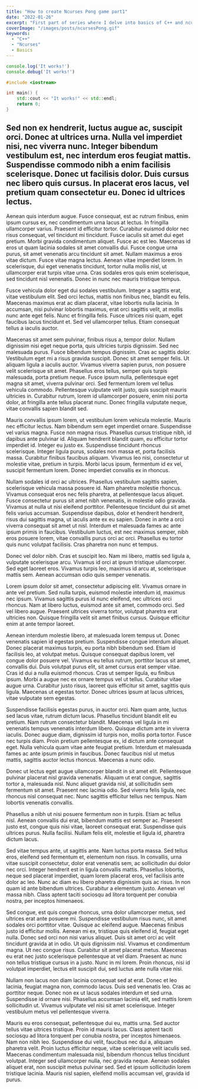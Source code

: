 ```yaml
---
title: "How to create Ncurses Pong game part1"
date: "2022-01-26"
excerpt: "First part of series where I delve into basics of C++ and ncurses library while creating a simple pong game. First part focuses on setting up environment and installing of library. Learn by doing approach."
coverImage: "/images/posts/ncursesPong.gif"
keywords:
  - "C++"
  - "Ncurses"
  - Basics
---
```

~~~js
console.log('It works!')
console.debug('It works!')
~~~

~~~cpp
#include <iostream>

int main() {
    std::cout << "It works!" << std::endl;
    return 0;
}
~~~

## Sed non ex hendrerit, luctus augue ac, suscipit orci. Donec at ultrices urna. Nulla vel imperdiet nisi, nec viverra nunc. Integer bibendum vestibulum est, nec interdum eros feugiat mattis. Suspendisse commodo nibh a enim facilisis scelerisque. Donec ut facilisis dolor. Duis cursus nec libero quis cursus. In placerat eros lacus, vel pretium quam consectetur eu. Donec id ultrices lectus.

Aenean quis interdum augue. Fusce consequat, est ac rutrum finibus, enim ipsum cursus ex, nec condimentum urna lacus at lectus. In fringilla ullamcorper varius. Praesent id efficitur tortor. Curabitur euismod dolor nec risus consequat, vel tincidunt mi tincidunt. Fusce iaculis sit amet dui eget pretium. Morbi gravida condimentum aliquet. Fusce ac est leo. Maecenas id eros ut quam lacinia sodales sit amet convallis dui. Fusce congue urna purus, sit amet venenatis arcu tincidunt sit amet. Nullam maximus a eros vitae dictum. Fusce vitae magna lectus. Aenean vitae imperdiet lorem. In scelerisque, dui eget venenatis tincidunt, tortor nulla mollis nisl, ut ullamcorper erat turpis vitae urna. Cras sodales eros quis enim scelerisque, sed tincidunt nisl venenatis. Donec in nunc nec mauris tristique tempus.

Fusce vehicula dolor eget dui sodales vestibulum. Integer a sagittis erat, vitae vestibulum elit. Sed orci lectus, mattis non finibus nec, blandit eu felis. Maecenas maximus erat ac diam placerat, vitae lobortis nulla lacinia. In accumsan, nisi pulvinar lobortis maximus, erat orci sagittis velit, at mollis nunc ante eget felis. Nunc et fringilla felis. Fusce ultrices nisi quam, eget faucibus lacus tincidunt et. Sed vel ullamcorper tellus. Etiam consequat tellus a iaculis auctor.

Maecenas sit amet sem pulvinar, finibus risus a, tempor dolor. Nullam dignissim nisi eget neque porta, quis ultricies turpis dignissim. Sed nec malesuada purus. Fusce bibendum tempus dignissim. Cras ac sagittis dolor. Vestibulum eget mi a risus gravida suscipit. Donec sit amet semper felis. Ut aliquam ligula a iaculis auctor. Vivamus viverra sapien purus, non posuere velit scelerisque sit amet. Phasellus eros tellus, semper quis turpis malesuada, porta pretium neque. Fusce ipsum nulla, pellentesque eget magna sit amet, viverra pulvinar orci. Sed fermentum lorem vel tellus vehicula commodo. Pellentesque vulputate velit justo, quis suscipit mauris ultricies in. Curabitur rutrum, lorem id ullamcorper posuere, enim nisi porta dolor, at fringilla ante tellus placerat nunc. Donec fringilla vulputate neque, vitae convallis sapien blandit sed.

Mauris convallis ipsum lorem, ut vestibulum lorem vehicula molestie. Mauris nec efficitur lectus. Nam bibendum sem eget imperdiet ornare. Suspendisse vel varius magna. Fusce non magna risus. Phasellus cursus tristique nibh, id dapibus ante pulvinar id. Aliquam hendrerit blandit quam, eu efficitur tortor imperdiet id. Integer eu justo ex. Suspendisse tincidunt rhoncus scelerisque. Integer ligula purus, sodales non massa et, porta facilisis massa. Curabitur finibus faucibus aliquam. Vivamus leo nisi, consectetur ut molestie vitae, pretium in turpis. Morbi lacus ipsum, fermentum id ex vel, suscipit fermentum lorem. Donec imperdiet convallis ex in rhoncus.

Nullam sodales id orci ac ultrices. Phasellus vestibulum sagittis sapien, scelerisque vehicula massa posuere id. Nam pharetra molestie rhoncus. Vivamus consequat eros nec felis pharetra, at pellentesque lacus aliquet. Fusce consectetur purus sit amet nibh venenatis, in molestie odio gravida. Vivamus at nulla ut nisi eleifend porttitor. Pellentesque tincidunt dui sit amet felis varius accumsan. Suspendisse dapibus, dolor et hendrerit hendrerit, risus dui sagittis magna, ut iaculis ante ex eu sapien. Donec in ante a orci viverra consequat sit amet ut nisl. Interdum et malesuada fames ac ante ipsum primis in faucibus. Vestibulum luctus, est nec maximus semper, nibh eros posuere lorem, vitae convallis purus orci ac orci. Phasellus eu tortor quis nunc volutpat facilisis. Cras pharetra non nunc et tempus.

Donec vel dolor nibh. Cras et suscipit leo. Nam mi libero, mattis sed ligula a, vulputate scelerisque arcu. Vivamus id orci at ipsum tristique ullamcorper. Sed eget laoreet eros. Vivamus turpis leo, maximus id arcu at, scelerisque mattis sem. Aenean accumsan odio quis semper venenatis.

Lorem ipsum dolor sit amet, consectetur adipiscing elit. Vivamus ornare in ante vel pretium. Sed nulla turpis, euismod molestie interdum id, maximus nec ipsum. Vivamus sagittis purus id nunc eleifend, nec ultrices orci rhoncus. Nam at libero luctus, euismod ante sit amet, commodo orci. Sed vel libero augue. Praesent ultrices viverra tortor, volutpat pharetra erat ultricies non. Quisque fringilla velit sit amet finibus cursus. Quisque efficitur enim at ante tempor laoreet.

Aenean interdum molestie libero, at malesuada lorem tempus ut. Donec venenatis sapien id egestas pretium. Suspendisse congue interdum aliquet. Donec placerat maximus turpis, eu porta nibh bibendum sed. Etiam id facilisis leo, at volutpat metus. Quisque consequat dapibus lorem, vel congue dolor posuere vel. Vivamus eu tellus rutrum, porttitor lacus sit amet, convallis dui. Duis volutpat purus elit, sit amet cursus erat semper vitae. Cras id dui a nulla euismod rhoncus. Cras ut semper ligula, eu finibus ipsum. Morbi a augue nec ex ornare tempus vel ut tellus. Curabitur vitae augue urna. Curabitur justo risus, laoreet quis efficitur sit amet, sagittis quis ligula. Maecenas ut egestas tortor. Donec ultrices ipsum at lacus ultrices, vitae vulputate sem egestas.

Suspendisse facilisis egestas purus, in auctor orci. Nam quam ante, luctus sed lacus vitae, rutrum dictum lacus. Phasellus tincidunt blandit elit eu pretium. Nam rutrum consectetur blandit. Maecenas vel ligula in mi venenatis tempus venenatis interdum libero. Quisque dictum ante in viverra iaculis. Donec augue diam, dignissim id turpis non, mollis porta tortor. Fusce nec turpis diam. Proin pretium pellentesque ex, id dictum ante consequat eget. Nulla vehicula quam vitae ante feugiat pretium. Interdum et malesuada fames ac ante ipsum primis in faucibus. Donec faucibus nisl ut metus mattis, sagittis auctor lectus rhoncus. Maecenas a nunc odio.

Donec ut lectus eget augue ullamcorper blandit in sit amet elit. Pellentesque pulvinar placerat nisl gravida venenatis. Aliquam ut erat congue, sagittis tortor a, malesuada nisl. Nunc aliquet gravida nisl, at sollicitudin sem fermentum sit amet. Praesent nec lacinia odio. Sed viverra felis ligula, nec rhoncus nisl consequat nec. Nunc sagittis efficitur tellus nec tempus. Nam lobortis venenatis convallis.

Phasellus a nibh ut nisi posuere fermentum non in turpis. Etiam ac tellus nisl. Aenean convallis dui erat, bibendum mattis est semper ac. Praesent justo est, congue quis nisi vitae, laoreet consequat erat. Suspendisse quis ultrices purus. Nulla facilisi. Nullam felis elit, molestie et ligula id, pharetra dictum lacus.

Sed vitae tempus ante, ut sagittis ante. Nam luctus porta massa. Sed tellus eros, eleifend sed fermentum et, elementum non risus. In convallis, urna vitae suscipit consectetur, dolor erat venenatis sem, ac sollicitudin dui dolor nec orci. Integer hendrerit est in ligula convallis mattis. Phasellus lobortis, neque sed placerat imperdiet, quam lorem placerat eros, vel facilisis ante dolor ac leo. Nunc ac diam eu libero pharetra dignissim quis ac risus. In non quam id ante bibendum ultrices. Curabitur a elementum justo. Aenean vel massa nibh. Class aptent taciti sociosqu ad litora torquent per conubia nostra, per inceptos himenaeos.

Sed congue, est quis congue rhoncus, urna dolor ullamcorper metus, sed ultrices erat ante posuere mi. Suspendisse vestibulum risus nunc, sit amet sodales orci porttitor vitae. Quisque ac eleifend augue. Maecenas finibus justo id efficitur mollis. Aenean mi ex, tristique quis eleifend id, feugiat eget nulla. Donec sed orci non nisi varius aliquet. Duis sit amet orci ac velit tincidunt gravida at in odio. Ut quis dignissim nisl. Vivamus et condimentum magna. Ut nec congue risus. Curabitur sit amet placerat metus. Maecenas eu erat nec justo scelerisque pellentesque at vel diam. Praesent ac nunc non tellus tristique cursus in a justo. Nunc in mi lorem. Proin rhoncus, nisi id volutpat imperdiet, lectus elit suscipit dui, sed luctus ante nulla vitae nisi.

Nullam non lacus non diam lacinia consequat sed at erat. Donec et leo lacinia, feugiat magna non, commodo lacus. Duis sed venenatis leo. Cras ac porttitor neque. Donec non ex ut lacus sodales interdum et sed urna. Suspendisse id ornare nisi. Phasellus accumsan lacinia elit, sed mattis lorem sollicitudin ut. Vivamus vulputate vel nisi sit amet scelerisque. Integer vestibulum metus vel pellentesque viverra.

Mauris eu eros consequat, pellentesque dui eu, mattis urna. Sed auctor tellus vitae ultrices tristique. Proin id mauris lacus. Class aptent taciti sociosqu ad litora torquent per conubia nostra, per inceptos himenaeos. Nam non nibh leo. Suspendisse dui velit, faucibus nec dui a, aliquam pharetra velit. Proin luctus efficitur neque, vitae scelerisque velit iaculis sed. Maecenas condimentum malesuada nisl, bibendum rhoncus tellus tincidunt volutpat. Integer sed ullamcorper nulla, nec gravida neque. Aenean sodales aliquet erat, non suscipit metus pulvinar sed. Sed et ipsum sollicitudin lorem tristique lacinia. Mauris nisl sapien, eleifend mollis accumsan vel, gravida id purus.
